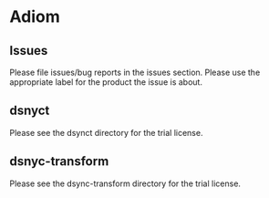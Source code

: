 # Adiom

## Issues
Please file issues/bug reports in the issues section. Please use the appropriate label for the product the issue is about.

## dsnyct
Please see the dsynct directory for the trial license.

## dsnyc-transform
Please see the dsync-transform directory for the trial license.
